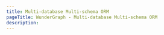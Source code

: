 ```yaml
---
title: Multi-database Multi-schema ORM
pageTitle: WunderGraph - Multi-database Multi-schema ORM
description:
---
```

